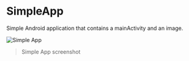 # SimpleApp

Simple Android application that contains a mainActivity and an image.

<img src="https://github.com/josmartinez/SimpleApp/tree/master/app/src/main/res/drawable/screenshot-one.PNG" title="Simple App" alt="Simple App">


> Simple App screenshot